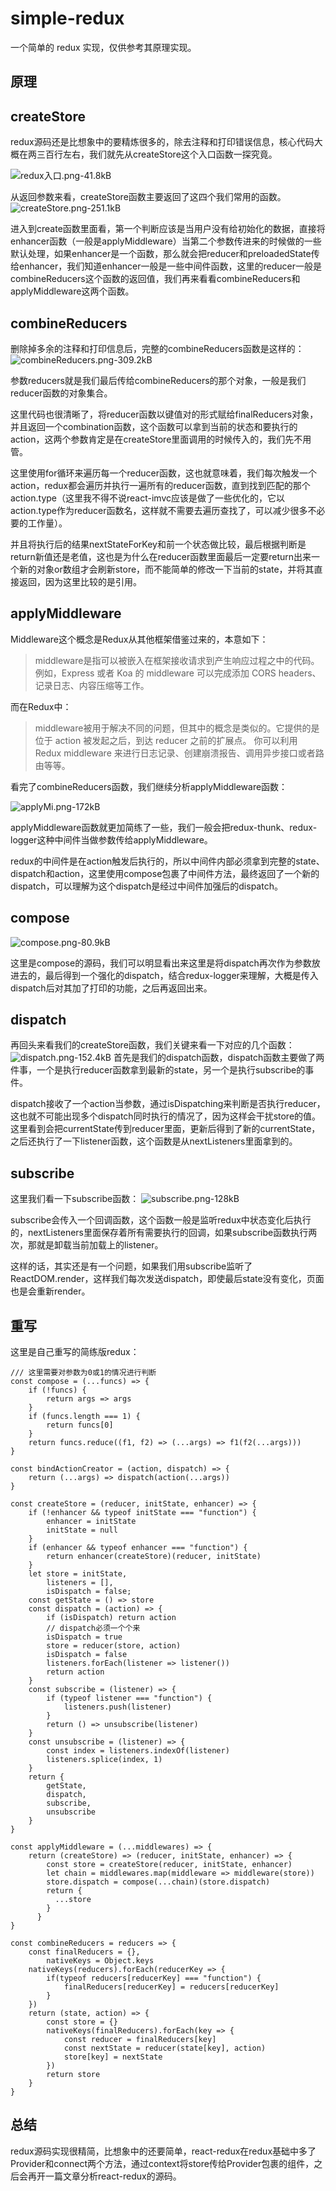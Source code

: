 # simple-redux
一个简单的 redux 实现，仅供参考其原理实现。

## 原理
## createStore
redux源码还是比想象中的要精炼很多的，除去注释和打印错误信息，核心代码大概在两三百行左右，我们就先从createStore这个入口函数一探究竟。

![redux入口.png-41.8kB][1]

从返回参数来看，createStore函数主要返回了这四个我们常用的函数。
![createStore.png-251.1kB][2]

进入到create函数里面看，第一个判断应该是当用户没有给初始化的数据，直接将enhancer函数（一般是applyMiddleware）当第二个参数传进来的时候做的一些默认处理，如果enhancer是一个函数，那么就会把reducer和preloadedState传给enhancer，我们知道enhancer一般是一些中间件函数，这里的reducer一般是combineReducers这个函数的返回值，我们再来看看combineReducers和applyMiddleware这两个函数。
## combineReducers
删除掉多余的注释和打印信息后，完整的combineReducers函数是这样的：
![combineReducers.png-309.2kB][3]

参数reducers就是我们最后传给combineReducers的那个对象，一般是我们reducer函数的对象集合。

这里代码也很清晰了，将reducer函数以键值对的形式赋给finalReducers对象，并且返回一个combination函数，这个函数可以拿到当前的状态和要执行的action，这两个参数肯定是在createStore里面调用的时候传入的，我们先不用管。

这里使用for循环来遍历每一个reducer函数，这也就意味着，我们每次触发一个action，redux都会遍历并执行一遍所有的reducer函数，直到找到匹配的那个action.type（这里我不得不说react-imvc应该是做了一些优化的，它以action.type作为reducer函数名，这样就不需要去遍历查找了，可以减少很多不必要的工作量）。

并且将执行后的结果nextStateForKey和前一个状态做比较，最后根据判断是return新值还是老值，这也是为什么在reducer函数里面最后一定要return出来一个新的对象or数组才会刷新store，而不能简单的修改一下当前的state，并将其直接返回，因为这里比较的是引用。
## applyMiddleware
Middleware这个概念是Redux从其他框架借鉴过来的，本意如下：

> middleware是指可以被嵌入在框架接收请求到产生响应过程之中的代码。例如，Express 或者 Koa 的 middleware
> 可以完成添加 CORS headers、记录日志、内容压缩等工作。

而在Redux中：

> middleware被用于解决不同的问题，但其中的概念是类似的。它提供的是位于 action 被发起之后，到达 reducer
> 之前的扩展点。 你可以利用 Redux middleware 来进行日志记录、创建崩溃报告、调用异步接口或者路由等等。

看完了combineReducers函数，我们继续分析applyMiddleware函数：

![applyMi.png-172kB][4]

applyMiddleware函数就更加简练了一些，我们一般会把redux-thunk、redux-logger这种中间件当做参数传给applyMiddleware。

redux的中间件是在action触发后执行的，所以中间件内部必须拿到完整的state、dispatch和action，这里使用compose包裹了中间件方法，最终返回了一个新的dispatch，可以理解为这个dispatch是经过中间件加强后的dispatch。
## compose
![compose.png-80.9kB][5]

这里是compose的源码，我们可以明显看出来这里是将dispatch再次作为参数放进去的，最后得到一个强化的dispatch，结合redux-logger来理解，大概是传入dispatch后对其加了打印的功能，之后再返回出来。
## dispatch
再回头来看我们的createStore函数，我们关键来看一下对应的几个函数：
![dispatch.png-152.4kB][6]
首先是我们的dispatch函数，dispatch函数主要做了两件事，一个是执行reducer函数拿到最新的state，另一个是执行subscribe的事件。

dispatch接收了一个action当参数，通过isDispatching来判断是否执行reducer，这也就不可能出现多个dispatch同时执行的情况了，因为这样会干扰store的值。这里看到会把currentState传到reducer里面，更新后得到了新的currentState，之后还执行了一下listener函数，这个函数是从nextListeners里面拿到的。
## subscribe
这里我们看一下subscribe函数：
![subscribe.png-128kB][7]

subscribe会传入一个回调函数，这个函数一般是监听redux中状态变化后执行的，nextListeners里面保存着所有需要执行的回调，如果subscribe函数执行两次，那就是卸载当前加载上的listener。

这样的话，其实还是有一个问题，如果我们用subscribe监听了ReactDOM.render，这样我们每次发送dispatch，即使最后state没有变化，页面也是会重新render。
## 重写
这里是自己重写的简练版redux：
```
/// 这里需要对参数为0或1的情况进行判断
const compose = (...funcs) => {
    if (!funcs) {
        return args => args
    }
    if (funcs.length === 1) {
        return funcs[0]
    }
    return funcs.reduce((f1, f2) => (...args) => f1(f2(...args)))
}

const bindActionCreator = (action, dispatch) => {
    return (...args) => dispatch(action(...args))
}

const createStore = (reducer, initState, enhancer) => {
    if (!enhancer && typeof initState === "function") {
        enhancer = initState
        initState = null
    }
    if (enhancer && typeof enhancer === "function") {
        return enhancer(createStore)(reducer, initState)
    }
    let store = initState, 
        listeners = [],
        isDispatch = false;
    const getState = () => store
    const dispatch = (action) => {
        if (isDispatch) return action
        // dispatch必须一个个来
        isDispatch = true
        store = reducer(store, action)
        isDispatch = false
        listeners.forEach(listener => listener())
        return action
    }
    const subscribe = (listener) => {
        if (typeof listener === "function") {
            listeners.push(listener)
        }
        return () => unsubscribe(listener)
    }
    const unsubscribe = (listener) => {
        const index = listeners.indexOf(listener)
        listeners.splice(index, 1)
    }
    return {
        getState,
        dispatch,
        subscribe,
        unsubscribe
    }
}

const applyMiddleware = (...middlewares) => {
    return (createStore) => (reducer, initState, enhancer) => {
        const store = createStore(reducer, initState, enhancer)
        let chain = middlewares.map(middleware => middleware(store))
        store.dispatch = compose(...chain)(store.dispatch)
        return {
          ...store
        }
      }
}

const combineReducers = reducers => {
    const finalReducers = {},
        nativeKeys = Object.keys
    nativeKeys(reducers).forEach(reducerKey => {
        if(typeof reducers[reducerKey] === "function") {
            finalReducers[reducerKey] = reducers[reducerKey]
        }
    })
    return (state, action) => {
        const store = {}
        nativeKeys(finalReducers).forEach(key => {
            const reducer = finalReducers[key]
            const nextState = reducer(state[key], action)
            store[key] = nextState
        })
        return store
    }
}
```
## 总结
redux源码实现很精简，比想象中的还要简单，react-redux在redux基础中多了Provider和connect两个方法，通过context将store传给Provider包裹的组件，之后会再开一篇文章分析react-redux的源码。

  [1]: http://static.zybuluo.com/gyyin/1jibi2tofs7mazu6jfsmxs7s/redux%E5%85%A5%E5%8F%A3.png
  [2]: http://static.zybuluo.com/gyyin/an7e9bhcfayz00zh4etg20w1/createStore.png
  [3]: http://static.zybuluo.com/gyyin/kum9agu106cscpkcp1wbsarb/combineReducers.png
  [4]: http://static.zybuluo.com/gyyin/0jwy1qmx1uqwsnzgjm1qas2f/applyMi.png
  [5]: http://static.zybuluo.com/gyyin/tw7co5q0p8dkn1kdyqyi72en/compose.png
  [6]: http://static.zybuluo.com/gyyin/y8s7f4h2s6dmzqxb2zpa5kte/dispatch.png
  [7]: http://static.zybuluo.com/gyyin/fmtq4qz206dnet1s2h4x4zz1/subscribe.png